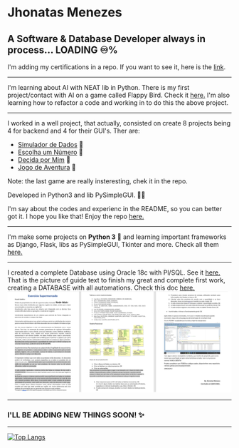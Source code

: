 # Jhonatas Menezes

## A Software & Database Developer always in process... LOADING ♾️%

I'm adding my certifications in a repo. If you want to see it, here is the [link](https://github.com/JhonatasMenezes/Certificados).

---
I'm learning about AI with NEAT lib in Python. There is my first project/contact with AI on a game called Flappy Bird. Check it [here.](https://github.com/JhonatasMenezes/Projetos_Python/tree/main/projetos_IA/flappy_bird)
I'm also learning how to refactor a code and working in to do this the above project. 

---
I worked in a well project, that actually, consisted on create 8 projects being 4 for backend and 4 for their GUI's.
Ther are:
* [Simulador de Dados](https://github.com/JhonatasMenezes/8ProjetosemPython/blob/main/simulador_de_dado.py) 🎲
* [Escolha um Número](https://github.com/JhonatasMenezes/8ProjetosemPython/blob/main/escolha_um_numero.py) 🔢
* [Decida por Mim](https://github.com/JhonatasMenezes/8ProjetosemPython/blob/main/decida_por_mim.py) 💬
* [Jogo de Aventura](https://github.com/JhonatasMenezes/8ProjetosemPython/blob/main/jogo_de_aventura.py) 🚀

Note: the last game are really insteresting, chek it in the repo.


Developed in Python3 and lib PySimpleGUI. 👨‍💻

I'm say about the codes and experienc in the README, so you can better got it.
I hope you like that! Enjoy the repo [here.](https://github.com/JhonatasMenezes/8ProjetosemPython)

---

I'm make some projects on **Python 3** 🐍 and learning important frameworks as Django, Flask, libs as PySimpleGUI, Tkinter and more.
Check all them [here.](https://github.com/JhonatasMenezes/Projetos_Python)

---
I created a complete Database using Oracle 18c with Pl/SQL. See it [here.](https://github.com/JhonatasMenezes/Projeto_FullDataBase_Mercado)
That is the picture of guide text to finish my great and complete first work, creating a DATABASE with all automations.
Check this doc [here.](https://github.com/JhonatasMenezes/Projeto_FullDataBase_Mercado/blob/main/Exerc%C3%ADcio%20Supermercado.pdf)
![Alt text](https://github.com/JhonatasMenezes/Projeto_FullDataBase_Mercado/blob/main/Oficial.png)


--- 
### I'LL BE ADDING NEW THINGS SOON! ✨
---

[![Top Langs](https://github-readme-stats.vercel.app/api/top-langs/?username=jhonatasmenezes)](https://github.com/jhonatasmenezes)

